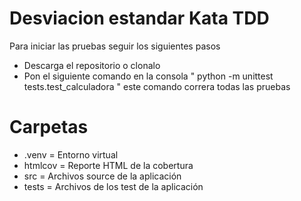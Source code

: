 # Desviacion estandar Kata TDD
Para iniciar las pruebas seguir los siguientes pasos
- Descarga el repositorio o clonalo
- Pon el siguiente comando en la consola " python -m unittest tests.test_calculadora " este comando correra todas las pruebas

# Carpetas
- .venv = Entorno virtual
- htmlcov = Reporte HTML de la cobertura
- src = Archivos source de la aplicación
- tests = Archivos de los test de la aplicación
